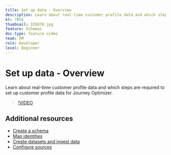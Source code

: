 ```yaml
---
title: Set up data - Overview
description: Learn about real-time customer profile data and which steps are required to set up customer profile data for Journey Optimizer.
kt: 7855
thumbnail: 335878.jpg
feature: Schemas
doc-type: feature video
team: PM
role: Developer
level: Beginner
---
```


# Set up data - Overview

Learn about real-time customer profile data and which steps are required to set up customer profile data for Journey Optimizer.

>[!VIDEO](https://video.tv.adobe.com/v/335878?quality=12)

## Additional resources

* [Create a schema](/help/set-up-data/create-schema.md)
* [Map identities](/help/set-up-data/map-identities.md)
* [Create datasets and ingest data](/help/set-up-data/create-datasets-and-ingest-data.md)
* [Configure sources](/help/set-up-data/configure-data-sources.md)

